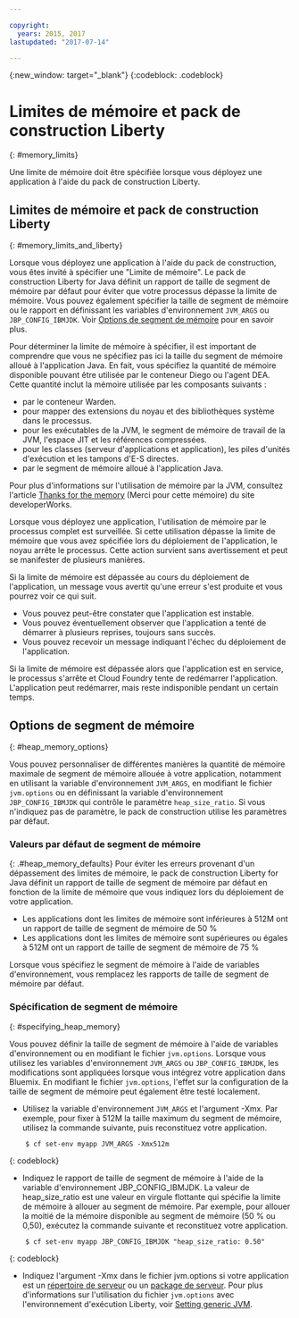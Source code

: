 ```yaml
---

copyright:
  years: 2015, 2017
lastupdated: "2017-07-14"

---
```


{:new_window: target="_blank"}
{:codeblock: .codeblock}

# Limites de mémoire et pack de construction Liberty
{: #memory_limits}

Une limite de mémoire doit être spécifiée lorsque vous déployez une application à l'aide du pack de construction Liberty.

## Limites de mémoire et pack de construction Liberty
{: #memory_limits_and_liberty}


Lorsque vous déployez une application à l'aide du pack de construction, vous êtes invité à spécifier une "Limite de mémoire". Le pack de construction Liberty for Java définit un rapport de taille de segment de mémoire par défaut pour éviter que votre processus dépasse la limite de mémoire. Vous pouvez également spécifier la taille de segment de mémoire ou le rapport en définissant les variables d'environnement `JVM_ARGS` ou `JBP_CONFIG_IBMJDK`. Voir [Options de segment de mémoire](#heap_memory_options) pour en savoir plus.

Pour déterminer la limite de mémoire à spécifier, il est important de comprendre que vous ne spécifiez pas ici la taille du segment de mémoire alloué à l'application Java. En fait, vous spécifiez la quantité de mémoire disponible pouvant être utilisée par le conteneur Diego ou l'agent DEA. Cette quantité inclut la mémoire utilisée par les composants suivants :

* par le conteneur Warden.
* pour mapper des extensions du noyau et des bibliothèques système dans le processus.
* pour les exécutables de la JVM, le segment de mémoire de travail de la JVM, l'espace JIT et les références compressées.
* pour les classes (serveur d'applications et application), les piles d'unités d'exécution et les tampons d'E-S directes.
* par le segment de mémoire alloué à l'application Java.

Pour plus d'informations sur l'utilisation de mémoire par la JVM, consultez l'article [Thanks for the memory](http://www.ibm.com/developerworks/library/j-nativememory-linux/) (Merci pour cette mémoire) du site developerWorks.

Lorsque vous déployez une application, l'utilisation de mémoire par le processus complet est surveillée. Si cette utilisation dépasse la limite de mémoire que vous avez spécifiée lors du déploiement de l'application, le noyau arrête le processus. Cette action survient sans avertissement et peut se manifester de plusieurs manières.

 Si la limite de mémoire est dépassée au cours du déploiement de l'application, un message vous avertit qu'une erreur s'est produite et vous pourrez voir ce qui suit.

  * Vous pouvez peut-être constater que l'application est instable.
  * Vous pouvez éventuellement observer que l'application a tenté de démarrer à plusieurs reprises, toujours sans succès.
  * Vous pouvez recevoir un message indiquant l'échec du déploiement de l'application.

Si la limite de mémoire est dépassée alors que l'application est en service, le processus s'arrête et Cloud Foundry tente de redémarrer l'application. L'application peut redémarrer, mais reste indisponible pendant un certain temps.

## Options de segment de mémoire
{: #heap_memory_options}

Vous pouvez personnaliser de différentes manières la quantité de mémoire maximale de segment de mémoire allouée à votre application, notamment en utilisant la variable d'environnement `JVM_ARGS`, en modifiant le fichier `jvm.options` ou en définissant la variable d'environnement `JBP_CONFIG_IBMJDK` qui contrôle le paramètre `heap_size_ratio`. Si vous n'indiquez pas de paramètre, le pack de construction utilise les paramètres par défaut.

### Valeurs par défaut de segment de mémoire
{: .#heap_memory_defaults}
Pour éviter les erreurs provenant d'un dépassement des limites de mémoire, le pack de construction Liberty for Java définit un rapport de taille de segment de mémoire par défaut en fonction de la limite de mémoire que vous indiquez lors du déploiement de votre application.

* Les applications dont les limites de mémoire sont inférieures à 512M ont un rapport de taille de segment de mémoire de 50 %
* Les applications dont les limites de mémoire sont supérieures ou égales à 512M ont un rapport de taille de segment de  mémoire de 75 %

Lorsque vous spécifiez le segment de mémoire à l'aide de variables d'environnement, vous remplacez les rapports de taille de segment de mémoire par défaut.

### Spécification de segment de mémoire
{: #specifying_heap_memory}

Vous pouvez définir la taille de segment de mémoire à l'aide de variables d'environnement ou en modifiant le fichier `jvm.options`. Lorsque vous utilisez les variables d'environnement `JVM_ARGS` ou `JBP_CONFIG_IBMJDK`, les modifications sont appliquées lorsque vous intégrez votre application dans Bluemix. En modifiant le fichier `jvm.options`, l'effet sur la configuration de la taille de segment de mémoire peut également être testé localement.

* Utilisez la variable d'environnement `JVM_ARGS` et l'argument -Xmx. Par exemple, pour fixer à 512M la taille maximum du segment de mémoire, utilisez la commande suivante, puis reconstituez votre application.

```
    $ cf set-env myapp JVM_ARGS -Xmx512m
```
{: codeblock}

* Indiquez le rapport de taille de segment de mémoire à l'aide de la variable d'environnement JBP_CONFIG_IBMJDK.  La valeur de heap_size_ratio est une valeur en virgule flottante qui spécifie la limite de mémoire à allouer au segment de mémoire.  Par exemple, pour allouer la moitié de la mémoire disponible au segment de mémoire (50 % ou 0,50), exécutez la commande suivante et reconstituez votre application.

```
    $ cf set-env myapp JBP_CONFIG_IBMJDK "heap_size_ratio: 0.50"
```
{: codeblock}

* Indiquez l'argument -Xmx dans le fichier jvm.options si votre application est un [répertoire de serveur](optionsForPushing.html#server_directory) ou un [package de serveur](optionsForPushing.html#packaged_server). Pour plus d'informations sur l'utilisation du fichier `jvm.options` avec l'environnement d'exécution Liberty, voir [Setting generic JVM](http://www-01.ibm.com/support/docview.wss?uid=swg21596474).  
